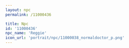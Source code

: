 ```yaml
---
layout: npc
permalink: /11000436

title: Npc
id: '11000436'
npc_name: 'Reggie'
icon_url: 'portrait/npc/11000038_normaldoctor_p.png'
---
```

